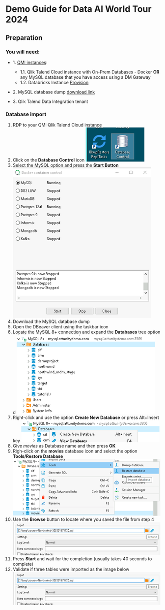 # Demo Guide for Data AI World Tour 2024

## Preparation

### You will need:
 
* 1\. [QMI instances](https://qmicloud.qliktech.com/): 
    * 1.1\. Qlik Talend Cloud instance with On-Prem Databases - Docker   **OR** any MySQL database that you have access using a DM Gateway
    * 1.2\. Databricks Instance [Provision](Provision/1-QMI-Databricks.md)
    
* 2\. MySQL database dump [download link](databasedump/dump-movies)
* 3\. Qlik Talend Data Integration tenant
 

### Database import

1. RDP to your QMI Qlik Talend Cloud instance
2. Click on the **Database Control** icon
![image info](img/QMI003.png)
3. Select the MySQL option and press the **Start Button**
![image info](img/QMI004.png)
4. Download the MySQL database dump 
5. Open the DBeaver client using the taskbar icon
6. Locate the MySQL 8+ connection and expand the **Databases** tree option d
![image info](img/MySQL001.png)
7. Right-click and use the option **Create New Database** or press Alt+Insert key
![image info](img/MySQL002.png)
8. Give *movies* as Database name and then press **OK**
9. Righ-click on the **movies** database icon and select the option **Tools/Restore Database**
![image info](img/MySQL003.png)
10. Use the **Browse** button to locate where you saved the file from step 4
![image info](img/MySQL004.png)
12. Press **Start** and wait for the completion (usually takes 40 seconds to complete)
13. Validate if three tables were imported as the image below
![image info](img/MySQL004.png)